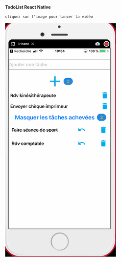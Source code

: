 **TodoList React Native**

    
    cliquez sur l'image pour lancer la vidéo
    
[![fetch](Screenshot.png)](https://www.youtube.com/watch?v=9aBtrs51ua4&feature=youtu.be)